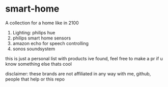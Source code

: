 # smart-home
A collection for a home like in 2100

1. Lighting: philips hue
2. philips smart home sensors
3. amazon echo for speech controlling
4. sonos soundsystem

this is just a personal list with products ive found, feel free to make a pr if u know something else thats cool

disclaimer: these brands are not affiliated in any way with me, github, people that help or this repo
